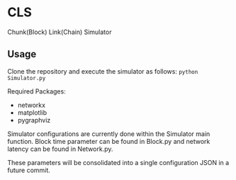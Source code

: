 # CLS
Chunk(Block) Link(Chain) Simulator

## Usage

Clone the repository and execute the simulator as follows:
`python Simulator.py`

Required Packages:
- networkx
- matplotlib
- pygraphviz 

Simulator configurations are currently done within the Simulator main function.  Block time parameter can be found in Block.py and network latency can be found in Network.py.

These parameters will be consolidated into a single configuration JSON in a future commit.  
